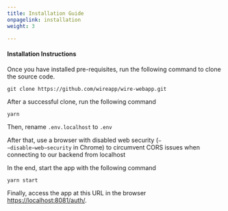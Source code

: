```yaml
---
title: Installation Guide
onpagelink: installation
weight: 3

---
```


#### **Installation Instructions**

Once you have installed pre-requisites, run the following command to clone the source code.

    git clone https://github.com/wireapp/wire-webapp.git

After a successful clone, run the following command

    yarn

Then, rename `.env.localhost` to `.env` 

After that, use a browser with disabled web security (`−−disable−web−security` in Chrome) to circumvent CORS issues when connecting to our backend from localhost

In the end, start the app with the following command

    yarn start

Finally, access the app at this URL in the browser [https://localhost:8081/auth/](https://localhost:8081/auth/).

